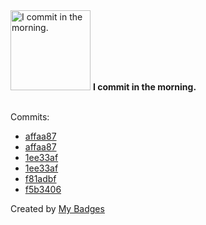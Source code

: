 <img src="https://my-badges.github.io/my-badges/morning-commits.png" alt="I commit in the morning." title="I commit in the morning." width="128">
<strong>I commit in the morning.</strong>
<br><br>

Commits:

- <a href="https://github.com/Abirdcfly/langchaingo/commit/affaa87bdd6fad7584f0aa48a278e48d3d4d4cce">affaa87</a>
- <a href="https://github.com/kubeagi/langchaingo/commit/affaa87bdd6fad7584f0aa48a278e48d3d4d4cce">affaa87</a>
- <a href="https://github.com/Abirdcfly/langchaingo/commit/1ee33af9af6490a0d32e3dc5f657162b43badc89">1ee33af</a>
- <a href="https://github.com/kubeagi/langchaingo/commit/1ee33af9af6490a0d32e3dc5f657162b43badc89">1ee33af</a>
- <a href="https://github.com/Abirdcfly/pipeline-1/commit/f81adbf2d99cd9cbab0b223891cc5e5207164674">f81adbf</a>
- <a href="https://github.com/Abirdcfly/Abirdcfly/commit/f5b3406a9cd16fc5af12491ca5dd2813de485fe5">f5b3406</a>


Created by <a href="https://github.com/my-badges/my-badges">My Badges</a>